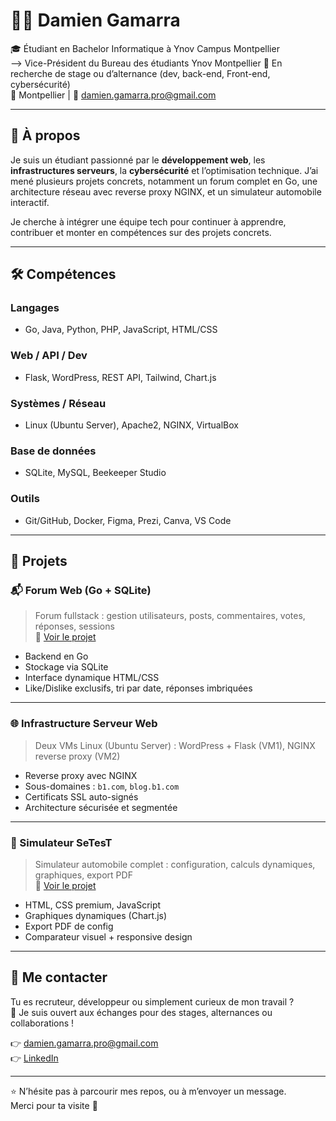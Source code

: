 # 👨‍💻 Damien Gamarra

🎓 Étudiant en Bachelor Informatique à Ynov Campus Montpellier  
--> Vice-Président du Bureau des étudiants Ynov Montpellier
💼 En recherche de stage ou d’alternance (dev, back-end, Front-end, cybersécurité)  
📍 Montpellier | 📧 damien.gamarra.pro@gmail.com 

---

## 🚀 À propos

Je suis un étudiant passionné par le **développement web**, les **infrastructures serveurs**, la **cybersécurité** et l’optimisation technique. J’ai mené plusieurs projets concrets, notamment un forum complet en Go, une architecture réseau avec reverse proxy NGINX, et un simulateur automobile interactif.

Je cherche à intégrer une équipe tech pour continuer à apprendre, contribuer et monter en compétences sur des projets concrets.

---

## 🛠️ Compétences

### Langages
- Go, Java, Python, PHP, JavaScript, HTML/CSS

### Web / API / Dev
- Flask, WordPress, REST API, Tailwind, Chart.js

### Systèmes / Réseau
- Linux (Ubuntu Server), Apache2, NGINX, VirtualBox

### Base de données
- SQLite, MySQL, Beekeeper Studio

### Outils
- Git/GitHub, Docker, Figma, Prezi, Canva, VS Code

---

## 📌 Projets

### 📬 Forum Web (Go + SQLite)
> Forum fullstack : gestion utilisateurs, posts, commentaires, votes, réponses, sessions  
> 🔗 [Voir le projet](https://github.com/damiengmrr/forum)

- Backend en Go
- Stockage via SQLite
- Interface dynamique HTML/CSS
- Like/Dislike exclusifs, tri par date, réponses imbriquées

---

### 🌐 Infrastructure Serveur Web
> Deux VMs Linux (Ubuntu Server) : WordPress + Flask (VM1), NGINX reverse proxy (VM2)

- Reverse proxy avec NGINX
- Sous-domaines : `b1.com`, `blog.b1.com`
- Certificats SSL auto-signés
- Architecture sécurisée et segmentée

---

### 🚗 Simulateur SeTesT
> Simulateur automobile complet : configuration, calculs dynamiques, graphiques, export PDF  
> 🔗 [Voir le projet](https://github.com/damiengmrr/setest)

- HTML, CSS premium, JavaScript
- Graphiques dynamiques (Chart.js)
- Export PDF de config
- Comparateur visuel + responsive design

---

## 🤝 Me contacter

Tu es recruteur, développeur ou simplement curieux de mon travail ?  
📩 Je suis ouvert aux échanges pour des stages, alternances ou collaborations !

👉 [damien.gamarra.pro@gmail.com](mailto:damien.gamarra.pro@gmail.com)  
👉 [LinkedIn](https://www.linkedin.com/in/damien-gamarra-76979b29b)

---

⭐ N’hésite pas à parcourir mes repos, ou à m’envoyer un message.  
Merci pour ta visite 🙏
